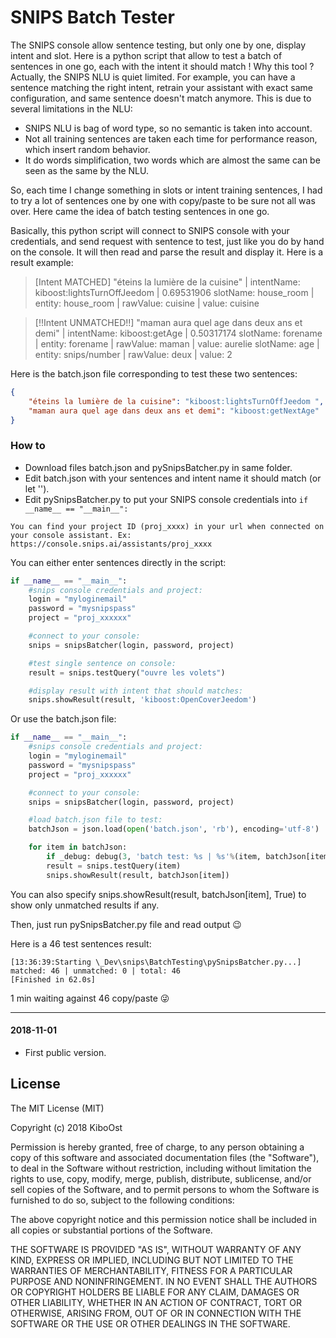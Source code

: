 # SNIPS Batch Tester

The SNIPS console allow sentence testing, but only one by one, display intent and slot.
Here is a python script that allow to test a batch of sentences in one go, each with the intent it should match !
Why this tool ? Actually, the SNIPS NLU is quiet limited. For example, you can have a sentence matching the right intent, retrain your assistant with exact same configuration, and same sentence doesn't match anymore. This is due to several limitations in the NLU:

- SNIPS NLU is bag of word type, so no semantic is taken into account.
- Not all training sentences are taken each time for performance reason, which insert random behavior.
- It do words simplification, two words which are almost the same can be seen as the same by the NLU.

So, each time I change something in slots or intent training sentences, I had to try a lot of sentences one by one with copy/paste to be sure not all was over. Here came the idea of batch testing sentences in one go.

Basically, this python script will connect to SNIPS console with your credentials, and send request with sentence to test, just like you do by hand on the console. It will then read and parse the result and display it.
Here is a result example:

> [Intent MATCHED] "éteins la lumière de la cuisine" | intentName: kiboost:lightsTurnOffJeedom | 0.69531906
slotName: house_room | entity: house_room | rawValue: cuisine | value: cuisine

> [!!Intent UNMATCHED!!] "maman aura quel age dans deux ans et demi" | intentName: kiboost:getAge | 0.50317174
slotName: forename | entity: forename | rawValue: maman | value: aurelie
slotName: age | entity: snips/number | rawValue: deux | value: 2

Here is the batch.json file corresponding to test these two sentences:
```json
{
	"éteins la lumière de la cuisine": "kiboost:lightsTurnOffJeedom ",
	"maman aura quel age dans deux ans et demi": "kiboost:getNextAge"
}
```
### How to

- Download files batch.json and pySnipsBatcher.py in same folder.
- Edit batch.json with your sentences and intent name it should match (or let '').
- Edit pySnipsBatcher.py to put your SNIPS console credentials into ```if __name__ == "__main__":```

```
You can find your project ID (proj_xxxx) in your url when connected on your console assistant. Ex: https://console.snips.ai/assistants/proj_xxxx
```

You can either enter sentences directly in the script:

```python
if __name__ == "__main__":
	#snips console credentials and project:
	login = "myloginemail"
	password = "mysnipspass"
	project = "proj_xxxxxx"

	#connect to your console:
	snips = snipsBatcher(login, password, project)

	#test single sentence on console:
	result = snips.testQuery("ouvre les volets")

	#display result with intent that should matches:
	snips.showResult(result, 'kiboost:OpenCoverJeedom')
```

Or use the batch.json file:
```python
if __name__ == "__main__":
	#snips console credentials and project:
	login = "myloginemail"
	password = "mysnipspass"
	project = "proj_xxxxxx"

	#connect to your console:
	snips = snipsBatcher(login, password, project)

	#load batch.json file to test:
	batchJson = json.load(open('batch.json', 'rb'), encoding='utf-8')

	for item in batchJson:
		if _debug: debug(3, 'batch test: %s | %s'%(item, batchJson[item]))
		result = snips.testQuery(item)
		snips.showResult(result, batchJson[item])
```

You can also specify snips.showResult(result, batchJson[item], True) to show only unmatched results if any.

Then, just run pySnipsBatcher.py file and read output :wink:

Here is a 46 test sentences result:
```
[13:36:39:Starting \_Dev\snips\BatchTesting\pySnipsBatcher.py...]
matched: 46 | unmatched: 0 | total: 46
[Finished in 62.0s]
```

1 min waiting against 46 copy/paste :stuck_out_tongue_winking_eye:

-----------------
#### 2018-11-01
- First public version.

## License

The MIT License (MIT)

Copyright (c) 2018 KiboOst

Permission is hereby granted, free of charge, to any person obtaining a copy
of this software and associated documentation files (the "Software"), to deal
in the Software without restriction, including without limitation the rights
to use, copy, modify, merge, publish, distribute, sublicense, and/or sell
copies of the Software, and to permit persons to whom the Software is
furnished to do so, subject to the following conditions:

The above copyright notice and this permission notice shall be included in all
copies or substantial portions of the Software.

THE SOFTWARE IS PROVIDED "AS IS", WITHOUT WARRANTY OF ANY KIND, EXPRESS OR
IMPLIED, INCLUDING BUT NOT LIMITED TO THE WARRANTIES OF MERCHANTABILITY,
FITNESS FOR A PARTICULAR PURPOSE AND NONINFRINGEMENT. IN NO EVENT SHALL THE
AUTHORS OR COPYRIGHT HOLDERS BE LIABLE FOR ANY CLAIM, DAMAGES OR OTHER
LIABILITY, WHETHER IN AN ACTION OF CONTRACT, TORT OR OTHERWISE, ARISING FROM,
OUT OF OR IN CONNECTION WITH THE SOFTWARE OR THE USE OR OTHER DEALINGS IN THE
SOFTWARE.

